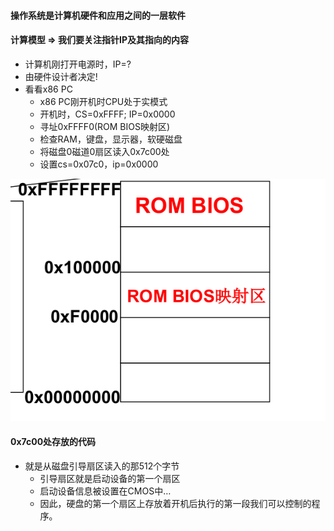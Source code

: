 #### 操作系统是计算机硬件和应用之间的一层软件

#### 计算模型 => 我们要关注指针IP及其指向的内容
* 计算机刚打开电源时，IP=?
* 由硬件设计者决定!
* 看看x86 PC
    * x86 PC刚开机时CPU处于实模式   
    * 开机时，CS=0xFFFF; IP=0x0000
    * 寻址0xFFFF0(ROM BIOS映射区)
    * 检查RAM，键盘，显示器，软硬磁盘
    * 将磁盘0磁道0扇区读入0x7c00处
    * 设置cs=0x07c0，ip=0x0000
    
![内存分布](../pictures/Hit-OS/l2_1.png)
#### 0x7c00处存放的代码
* 就是从磁盘引导扇区读入的那512个字节
    * 引导扇区就是启动设备的第一个扇区
    * 启动设备信息被设置在CMOS中…
    * 因此，硬盘的第一个扇区上存放着开机后执行的第一段我们可以控制的程序。